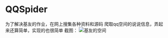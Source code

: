 # QQSpider
为了解决基友的作业，在网上搜集各种资料和源码
爬取qq空间的说说信息，弄起来还算简单，实现的也很简单
截图：
![基友的空间](https://github.com/zhuangyz1998/QQSpider/blob/master/%E8%BF%90%E8%A1%8C%E6%88%AA%E5%9B%BE.png)
